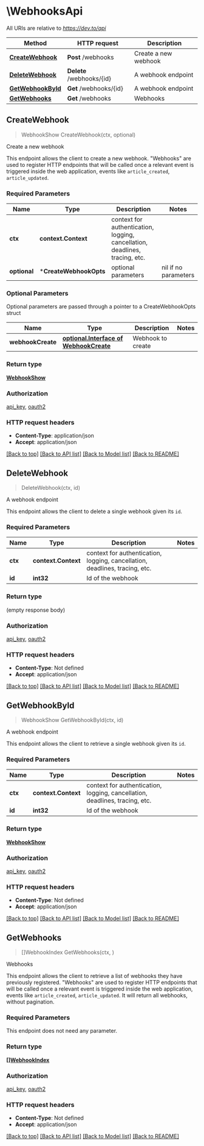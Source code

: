 # \WebhooksApi

All URIs are relative to *https://dev.to/api*

Method | HTTP request | Description
------------- | ------------- | -------------
[**CreateWebhook**](WebhooksApi.md#CreateWebhook) | **Post** /webhooks | Create a new webhook
[**DeleteWebhook**](WebhooksApi.md#DeleteWebhook) | **Delete** /webhooks/{id} | A webhook endpoint
[**GetWebhookById**](WebhooksApi.md#GetWebhookById) | **Get** /webhooks/{id} | A webhook endpoint
[**GetWebhooks**](WebhooksApi.md#GetWebhooks) | **Get** /webhooks | Webhooks



## CreateWebhook

> WebhookShow CreateWebhook(ctx, optional)

Create a new webhook

This endpoint allows the client to create a new webhook.  \"Webhooks\" are used to register HTTP endpoints that will be called once a relevant event is triggered inside the web application, events like `article_created`, `article_updated`. 

### Required Parameters


Name | Type | Description  | Notes
------------- | ------------- | ------------- | -------------
**ctx** | **context.Context** | context for authentication, logging, cancellation, deadlines, tracing, etc.
 **optional** | ***CreateWebhookOpts** | optional parameters | nil if no parameters

### Optional Parameters

Optional parameters are passed through a pointer to a CreateWebhookOpts struct


Name | Type | Description  | Notes
------------- | ------------- | ------------- | -------------
 **webhookCreate** | [**optional.Interface of WebhookCreate**](WebhookCreate.md)| Webhook to create | 

### Return type

[**WebhookShow**](WebhookShow.md)

### Authorization

[api_key](../README.md#api_key), [oauth2](../README.md#oauth2)

### HTTP request headers

- **Content-Type**: application/json
- **Accept**: application/json

[[Back to top]](#) [[Back to API list]](../README.md#documentation-for-api-endpoints)
[[Back to Model list]](../README.md#documentation-for-models)
[[Back to README]](../README.md)


## DeleteWebhook

> DeleteWebhook(ctx, id)

A webhook endpoint

This endpoint allows the client to delete a single webhook given its `id`. 

### Required Parameters


Name | Type | Description  | Notes
------------- | ------------- | ------------- | -------------
**ctx** | **context.Context** | context for authentication, logging, cancellation, deadlines, tracing, etc.
**id** | **int32**| Id of the webhook | 

### Return type

 (empty response body)

### Authorization

[api_key](../README.md#api_key), [oauth2](../README.md#oauth2)

### HTTP request headers

- **Content-Type**: Not defined
- **Accept**: application/json

[[Back to top]](#) [[Back to API list]](../README.md#documentation-for-api-endpoints)
[[Back to Model list]](../README.md#documentation-for-models)
[[Back to README]](../README.md)


## GetWebhookById

> WebhookShow GetWebhookById(ctx, id)

A webhook endpoint

This endpoint allows the client to retrieve a single webhook given its `id`. 

### Required Parameters


Name | Type | Description  | Notes
------------- | ------------- | ------------- | -------------
**ctx** | **context.Context** | context for authentication, logging, cancellation, deadlines, tracing, etc.
**id** | **int32**| Id of the webhook | 

### Return type

[**WebhookShow**](WebhookShow.md)

### Authorization

[api_key](../README.md#api_key), [oauth2](../README.md#oauth2)

### HTTP request headers

- **Content-Type**: Not defined
- **Accept**: application/json

[[Back to top]](#) [[Back to API list]](../README.md#documentation-for-api-endpoints)
[[Back to Model list]](../README.md#documentation-for-models)
[[Back to README]](../README.md)


## GetWebhooks

> []WebhookIndex GetWebhooks(ctx, )

Webhooks

This endpoint allows the client to retrieve a list of webhooks they have previously registered.  \"Webhooks\" are used to register HTTP endpoints that will be called once a relevant event is triggered inside the web application, events like `article_created`, `article_updated`.  It will return all webhooks, without pagination. 

### Required Parameters

This endpoint does not need any parameter.

### Return type

[**[]WebhookIndex**](WebhookIndex.md)

### Authorization

[api_key](../README.md#api_key), [oauth2](../README.md#oauth2)

### HTTP request headers

- **Content-Type**: Not defined
- **Accept**: application/json

[[Back to top]](#) [[Back to API list]](../README.md#documentation-for-api-endpoints)
[[Back to Model list]](../README.md#documentation-for-models)
[[Back to README]](../README.md)

